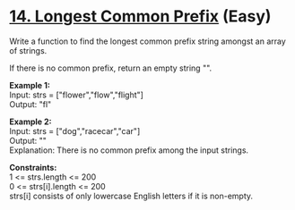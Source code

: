 # [14. Longest Common Prefix](https://leetcode.com/problems/longest-common-prefix) (Easy)

Write a function to find the longest common prefix string amongst an array of strings.

If there is no common prefix, return an empty string "".

**Example 1:**\
Input: strs = ["flower","flow","flight"]\
Output: "fl"

**Example 2:**\
Input: strs = ["dog","racecar","car"]\
Output: ""\
Explanation: There is no common prefix among the input strings.

**Constraints:**\
1 <= strs.length <= 200\
0 <= strs[i].length <= 200\
strs[i] consists of only lowercase English letters if it is non-empty.
